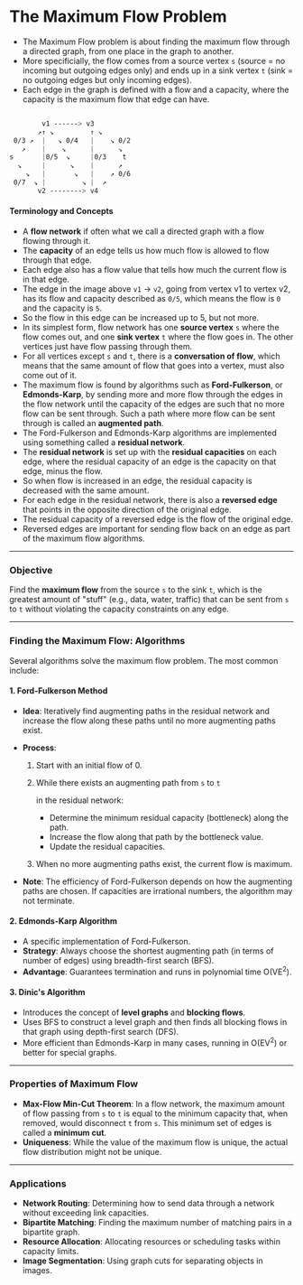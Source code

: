 # The Maximum Flow Problem

- The Maximum Flow problem is about finding the maximum flow through a directed graph, from one place in the graph to another.
- More specificially, the flow comes from a source vertex `s` (source = no incoming but outgoing edges only) and ends up in a sink vertex `t` (sink = no outgoing edges but only incoming edges).
- Each edge in the graph is defined with a flow and a capacity, where the capacity is the maximum flow that edge can have.

```css

        v1 ------> v3
	   ↗↑ ↘         ↑ ↘
 0/3 ↗  |   ↘ 0/4   |    ↘ 0/2
   ↗    |    ↘      |      ↘
s       |0/5  ↘     |0/3    t
  ↘     |      ↘    |      ↗
    ↘   |       ↘   |    ↗ 0/6
 0/7  ↘ |         ↘ |  ↗
       v2 --------> v4
```

#### Terminology and Concepts

- A **flow network** if often what we call a directed graph with a flow flowing through it.
- The **capacity** of an edge tells us how much flow is allowed to flow through that edge.
- Each edge also has a flow value that tells how much the current flow is in that edge.
- The edge in the image above `v1` -> `v2`, going from vertex v1 to vertex v2, has its flow and capacity described as `0/5`, which means the flow is `0` and the capacity is `5`.
- So the flow in this edge can be increased up to 5, but not more.
- In its simplest form, flow network has one **source vertex** `s` where the flow comes out, and one **sink vertex** `t` where the flow goes in. The other vertices just have flow passing through them.
- For all vertices except `s` and `t`, there is a **conversation of flow**, which means that the same amount of flow that goes into a vertex, must also come out of it.
- The maximum flow is found by algorithms such as **Ford-Fulkerson**, or **Edmonds-Karp**, by sending more and more flow through the edges in the flow network until the capacity of the edges are such that no more flow can be sent through. Such a path where more flow can be sent through is called an **augmented path**.
- The Ford-Fulkerson and Edmonds-Karp algorithms are implemented using something called a **residual network**.
- The **residual network** is set up with the **residual capacities** on each edge, where the residual capacity of an edge is the capacity on that edge, minus the flow.
- So when flow is increased in an edge, the residual capacity is decreased with the same amount.
- For each edge in the residual network, there is also a **reversed edge** that points in the opposite direction of the original edge.
- The residual capacity of a reversed edge is the flow of the original edge.
- Reversed edges are important for sending flow back on an edge as part of the maximum flow algorithms.

---

### **Objective**

Find the **maximum flow** from the source `s` to the sink `t`, which is the greatest amount of "stuff" (e.g., data, water, traffic) that can be sent from `s` to `t` without violating the capacity constraints on any edge.

---

### **Finding the Maximum Flow: Algorithms**

Several algorithms solve the maximum flow problem. The most common include:

#### 1. **Ford-Fulkerson Method**

- **Idea**: Iteratively find augmenting paths in the residual network and increase the flow along these paths until no more augmenting paths exist.

- **Process**:

  1. Start with an initial flow of 0.

  2. While there exists an augmenting path from  `s` to  `t`

      in the residual network:

     - Determine the minimum residual capacity (bottleneck) along the path.
     - Increase the flow along that path by the bottleneck value.
     - Update the residual capacities.

  3. When no more augmenting paths exist, the current flow is maximum.

- **Note**: The efficiency of Ford-Fulkerson depends on how the augmenting paths are chosen. If capacities are irrational numbers, the algorithm may not terminate.

#### 2. **Edmonds-Karp Algorithm**

- A specific implementation of Ford-Fulkerson.
- **Strategy**: Always choose the shortest augmenting path (in terms of number of edges) using breadth-first search (BFS).
- **Advantage**: Guarantees termination and runs in polynomial time O(VE<sup>2</sup>).

#### 3. **Dinic's Algorithm**

- Introduces the concept of **level graphs** and **blocking flows**.
- Uses BFS to construct a level graph and then finds all blocking flows in that graph using depth-first search (DFS).
- More efficient than Edmonds-Karp in many cases, running in O(EV<sup>2</sup>) or better for special graphs.

---

### **Properties of Maximum Flow**

- **Max-Flow Min-Cut Theorem**: In a flow network, the maximum amount of flow passing from `s` to `t` is equal to the minimum capacity that, when removed, would disconnect `t` from `s`. This minimum set of edges is called a **minimum cut**.
- **Uniqueness**: While the value of the maximum flow is unique, the actual flow distribution might not be unique.

---

### **Applications**

- **Network Routing**: Determining how to send data through a network without exceeding link capacities.
- **Bipartite Matching**: Finding the maximum number of matching pairs in a bipartite graph.
- **Resource Allocation**: Allocating resources or scheduling tasks within capacity limits.
- **Image Segmentation**: Using graph cuts for separating objects in images.